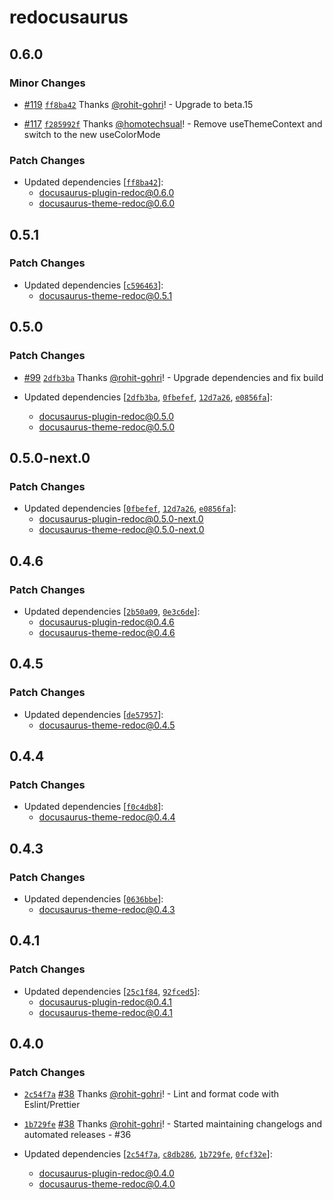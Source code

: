 # redocusaurus

## 0.6.0

### Minor Changes

- [#119](https://github.com/rohit-gohri/redocusaurus/pull/119) [`ff8ba42`](https://github.com/rohit-gohri/redocusaurus/commit/ff8ba426131788b9f44699ef2ac3b23dfbed1149) Thanks [@rohit-gohri](https://github.com/rohit-gohri)! - Upgrade to beta.15

- [#117](https://github.com/rohit-gohri/redocusaurus/pull/117) [`f285992f`](https://github.com/rohit-gohri/redocusaurus/commit/f285992f55edd968206452264993dd2bb4b7d3e7) Thanks [@homotechsual](https://github.com/homotechsual)! - Remove useThemeContext and switch to the new useColorMode

### Patch Changes

- Updated dependencies [[`ff8ba42`](https://github.com/rohit-gohri/redocusaurus/commit/ff8ba426131788b9f44699ef2ac3b23dfbed1149)]:
  - docusaurus-plugin-redoc@0.6.0
  - docusaurus-theme-redoc@0.6.0

## 0.5.1

### Patch Changes

- Updated dependencies [[`c596463`](https://github.com/rohit-gohri/redocusaurus/commit/c596463993c229bee20ff76a6783b9203dc63b27)]:
  - docusaurus-theme-redoc@0.5.1

## 0.5.0

### Patch Changes

- [#99](https://github.com/rohit-gohri/redocusaurus/pull/99) [`2dfb3ba`](https://github.com/rohit-gohri/redocusaurus/commit/2dfb3ba3fe4ec495a58eecefd9ad7439442f714d) Thanks [@rohit-gohri](https://github.com/rohit-gohri)! - Upgrade dependencies and fix build

- Updated dependencies [[`2dfb3ba`](https://github.com/rohit-gohri/redocusaurus/commit/2dfb3ba3fe4ec495a58eecefd9ad7439442f714d), [`0fbefef`](https://github.com/rohit-gohri/redocusaurus/commit/0fbefef62247f1153102254613a120793a329861), [`12d7a26`](https://github.com/rohit-gohri/redocusaurus/commit/12d7a261c2736860fd48d77d5727b0f7127b807b), [`e0856fa`](https://github.com/rohit-gohri/redocusaurus/commit/e0856faccaae7ef65768ef7c3453d8a272800562)]:
  - docusaurus-plugin-redoc@0.5.0
  - docusaurus-theme-redoc@0.5.0

## 0.5.0-next.0

### Patch Changes

- Updated dependencies [[`0fbefef`](https://github.com/rohit-gohri/redocusaurus/commit/0fbefef62247f1153102254613a120793a329861), [`12d7a26`](https://github.com/rohit-gohri/redocusaurus/commit/12d7a261c2736860fd48d77d5727b0f7127b807b), [`e0856fa`](https://github.com/rohit-gohri/redocusaurus/commit/e0856faccaae7ef65768ef7c3453d8a272800562)]:
  - docusaurus-plugin-redoc@0.5.0-next.0
  - docusaurus-theme-redoc@0.5.0-next.0

## 0.4.6

### Patch Changes

- Updated dependencies [[`2b50a09`](https://github.com/rohit-gohri/redocusaurus/commit/2b50a09183f6fe6e589880a80ed28405b222e47e), [`0e3c6de`](https://github.com/rohit-gohri/redocusaurus/commit/0e3c6de5e3f34ea1deebf34a336b107f8edd96d4)]:
  - docusaurus-plugin-redoc@0.4.6
  - docusaurus-theme-redoc@0.4.6

## 0.4.5

### Patch Changes

- Updated dependencies [[`de57957`](https://github.com/rohit-gohri/redocusaurus/commit/de579574f7e6e27d4faac93a3343569e556000ee)]:
  - docusaurus-theme-redoc@0.4.5

## 0.4.4

### Patch Changes

- Updated dependencies [[`f0c4db8`](https://github.com/rohit-gohri/redocusaurus/commit/f0c4db8822adf21e4627288ec3592f192600f805)]:
  - docusaurus-theme-redoc@0.4.4

## 0.4.3

### Patch Changes

- Updated dependencies [[`0636bbe`](https://github.com/rohit-gohri/redocusaurus/commit/0636bbe2714e199dc021b7058e118999bbb3800d)]:
  - docusaurus-theme-redoc@0.4.3

## 0.4.1

### Patch Changes

- Updated dependencies [[`25c1f84`](https://github.com/rohit-gohri/redocusaurus/commit/25c1f8408e1775791ac652e6798d83d1508822df), [`92fced5`](https://github.com/rohit-gohri/redocusaurus/commit/92fced51b2dae0767376991526b9b13734d2f773)]:
  - docusaurus-plugin-redoc@0.4.1
  - docusaurus-theme-redoc@0.4.1

## 0.4.0

### Patch Changes

- [`2c54f7a`](https://github.com/rohit-gohri/redocusaurus/commit/2c54f7a95c770e06cf1461d6471086f1d6ec03e9) [#38](https://github.com/rohit-gohri/redocusaurus/pull/38) Thanks [@rohit-gohri](https://github.com/rohit-gohri)! - Lint and format code with Eslint/Prettier

- [`1b729fe`](https://github.com/rohit-gohri/redocusaurus/commit/1b729febaff861956f56c06454a7a6c87b126f66) [#38](https://github.com/rohit-gohri/redocusaurus/pull/38) Thanks [@rohit-gohri](https://github.com/rohit-gohri)! - Started maintaining changelogs and automated releases - #36

- Updated dependencies [[`2c54f7a`](https://github.com/rohit-gohri/redocusaurus/commit/2c54f7a95c770e06cf1461d6471086f1d6ec03e9), [`c8db286`](https://github.com/rohit-gohri/redocusaurus/commit/c8db2862988b23ade5b550ba33fa9dc961fb8616), [`1b729fe`](https://github.com/rohit-gohri/redocusaurus/commit/1b729febaff861956f56c06454a7a6c87b126f66), [`0fcf32e`](https://github.com/rohit-gohri/redocusaurus/commit/0fcf32ef05d0f80efa115e9ee7e38356a59b2b55)]:
  - docusaurus-plugin-redoc@0.4.0
  - docusaurus-theme-redoc@0.4.0
